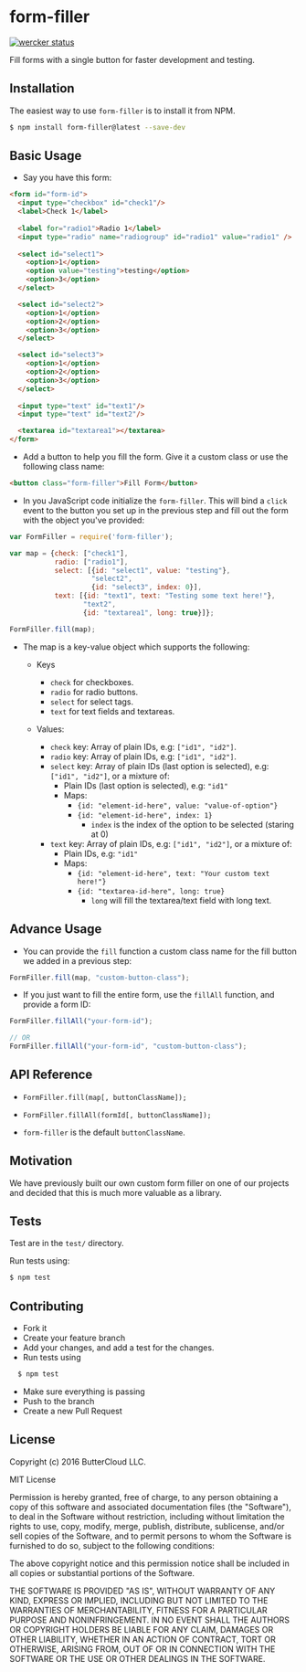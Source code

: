 # form-filler

[![wercker status](https://app.wercker.com/status/bbecf5724c20b9dab349e0272a1d23c4/s/master "wercker status")](https://app.wercker.com/project/bykey/bbecf5724c20b9dab349e0272a1d23c4)

Fill forms with a single button for faster development and testing.

## Installation
The easiest way to use `form-filler` is to install it from NPM.

```bash
$ npm install form-filler@latest --save-dev
```

## Basic Usage

* Say you have this form:

```html
<form id="form-id">
  <input type="checkbox" id="check1"/>
  <label>Check 1</label>
  
  <label for="radio1">Radio 1</label> 
  <input type="radio" name="radiogroup" id="radio1" value="radio1" /> 
  
  <select id="select1">
    <option>1</option>
    <option value="testing">testing</option>
    <option>3</option>
  </select>

  <select id="select2">
    <option>1</option>
    <option>2</option>
    <option>3</option>
  </select>

  <select id="select3">
    <option>1</option>
    <option>2</option>
    <option>3</option>
  </select>
  
  <input type="text" id="text1"/>
  <input type="text" id="text2"/>

  <textarea id="textarea1"></textarea>
</form>
```

* Add a button to help you fill the form. Give it a custom class or use the following class name:
  
```html
<button class="form-filler">Fill Form</button>
```

* In you JavaScript code initialize the `form-filler`. This will bind a `click` event to the button you set up in the previous step and fill out the form with the object you've provided: 

```javascript
var FormFiller = require('form-filler');

var map = {check: ["check1"],
           radio: ["radio1"],
           select: [{id: "select1", value: "testing"},
                    "select2",
                    {id: "select3", index: 0}],
           text: [{id: "text1", text: "Testing some text here!"},
                  "text2",
                  {id: "textarea1", long: true}]};

FormFiller.fill(map);
```

* The map is a key-value object which supports the following:
  
  * Keys
    * `check` for checkboxes.
    * `radio` for radio buttons.
    * `select` for select tags.
    * `text` for text fields and textareas.
  
  * Values:
    * `check` key: Array of plain IDs, e.g: `["id1", "id2"]`.
    * `radio` key: Array of plain IDs, e.g: `["id1", "id2"]`.
    * `select` key: Array of plain IDs (last option is selected), e.g: `["id1", "id2"]`, or a mixture of:
      * Plain IDs (last option is selected), e.g: `"id1"`
      * Maps:
        * `{id: "element-id-here", value: "value-of-option"}`
        * `{id: "element-id-here", index: 1}`
          * `index` is the index of the option to be selected (staring at 0)
    * `text` key: Array of plain IDs, e.g: `["id1", "id2"]`, or a mixture of:
      * Plain IDs, e.g: `"id1"`
      * Maps:
        * `{id: "element-id-here", text: "Your custom text here!"}`
        * `{id: "textarea-id-here", long: true}`
          * `long` will fill the textarea/text field with long text.


## Advance Usage

* You can provide the `fill` function a custom class name for the fill button we added in a previous step:

```javascript
FormFiller.fill(map, "custom-button-class");
```

* If you just want to fill the entire form, use the `fillAll` function, and provide a form ID:

```javascript
FormFiller.fillAll("your-form-id");

// OR
FormFiller.fillAll("your-form-id", "custom-button-class");
```

## API Reference

* `FormFiller.fill(map[, buttonClassName]);`
* `FormFiller.fillAll(formId[, buttonClassName]);`

* `form-filler` is the default `buttonClassName`.

## Motivation

We have previously built our own custom form filler on one of our projects and decided that this is much more valuable as a library.

## Tests

Test are in the `test/` directory.

Run tests using:

```bash
$ npm test
```

## Contributing

* Fork it
* Create your feature branch
* Add your changes, and add a test for the changes.
* Run tests using

```bash
  $ npm test
```
* Make sure everything is passing
* Push to the branch
* Create a new Pull Request

## License

Copyright (c) 2016 ButterCloud LLC.

MIT License

Permission is hereby granted, free of charge, to any person obtaining
a copy of this software and associated documentation files (the
"Software"), to deal in the Software without restriction, including
without limitation the rights to use, copy, modify, merge, publish,
distribute, sublicense, and/or sell copies of the Software, and to
permit persons to whom the Software is furnished to do so, subject to
the following conditions:

The above copyright notice and this permission notice shall be
included in all copies or substantial portions of the Software.

THE SOFTWARE IS PROVIDED "AS IS", WITHOUT WARRANTY OF ANY KIND,
EXPRESS OR IMPLIED, INCLUDING BUT NOT LIMITED TO THE WARRANTIES OF
MERCHANTABILITY, FITNESS FOR A PARTICULAR PURPOSE AND
NONINFRINGEMENT. IN NO EVENT SHALL THE AUTHORS OR COPYRIGHT HOLDERS BE
LIABLE FOR ANY CLAIM, DAMAGES OR OTHER LIABILITY, WHETHER IN AN ACTION
OF CONTRACT, TORT OR OTHERWISE, ARISING FROM, OUT OF OR IN CONNECTION
WITH THE SOFTWARE OR THE USE OR OTHER DEALINGS IN THE SOFTWARE.